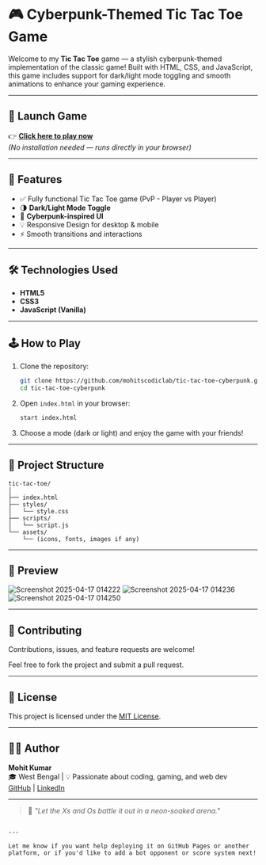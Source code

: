 # 🎮 Cyberpunk-Themed Tic Tac Toe Game

Welcome to my **Tic Tac Toe** game — a stylish cyberpunk-themed implementation of the classic game! Built with HTML, CSS, and JavaScript, this game includes support for dark/light mode toggling and smooth animations to enhance your gaming experience.

---

## 🚀 Launch Game

👉 [**Click here to play now**](https://mohitscodiclab.github.io/Tic_Tac_Toe/)  
*(No installation needed — runs directly in your browser)*

---

## 🌟 Features

- ✅ Fully functional Tic Tac Toe game (PvP - Player vs Player)
- 🌗 **Dark/Light Mode Toggle**
- 🎨 **Cyberpunk-inspired UI**
- 💡 Responsive Design for desktop & mobile
- ⚡ Smooth transitions and interactions

---

## 🛠️ Technologies Used

- **HTML5**
- **CSS3**
- **JavaScript (Vanilla)**

---

## 🕹️ How to Play

1. Clone the repository:

   ```bash
   git clone https://github.com/mohitscodiclab/tic-tac-toe-cyberpunk.git
   cd tic-tac-toe-cyberpunk
   ```

2. Open `index.html` in your browser:

   ```bash
   start index.html
   ```

3. Choose a mode (dark or light) and enjoy the game with your friends!

---

## 📂 Project Structure

```
tic-tac-toe/
│
├── index.html
├── styles/
│   └── style.css
├── scripts/
│   └── script.js
└── assets/
    └── (icons, fonts, images if any)
```

---

## 🔮 Preview

![Screenshot 2025-04-17 014222](https://github.com/user-attachments/assets/7bfc6fda-ffc8-4c14-9265-3b0ef08e6f59)
![Screenshot 2025-04-17 014236](https://github.com/user-attachments/assets/4f518e06-974c-46ee-ab4d-e0a938868a85)
![Screenshot 2025-04-17 014250](https://github.com/user-attachments/assets/d06a84dc-9da8-4bdb-9cf7-1e5bda6166ac)

---

## 🤝 Contributing

Contributions, issues, and feature requests are welcome!

Feel free to fork the project and submit a pull request.

---

## 📜 License

This project is licensed under the [MIT License](LICENSE).

---

## 🧑‍💻 Author

**Mohit Kumar**  
🎓 West Bengal | 💡 Passionate about coding, gaming, and web dev  
[GitHub](https://github.com/mohitscodiclab) | [LinkedIn](#)

---

> 💬 *"Let the Xs and Os battle it out in a neon-soaked arena."*
```

---

Let me know if you want help deploying it on GitHub Pages or another platform, or if you'd like to add a bot opponent or score system next!

